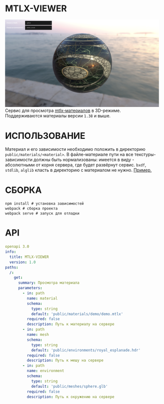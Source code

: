 # MTLX-VIEWER

![viewer interface](public/example.png)
Сервис для просмотра [mtlx-материалов](https://www.materialx.org/) в 3D-режиме. Поддерживаются материалы версии `1.38` и выше.

# ИСПОЛЬЗОВАНИЕ

Материал и его зависимости необходимо положить в директорию `public/materials/<material>`. В файле-материале пути на все 
текстуры-зависимости должны быть нормализованы: имеется в виду - абсолютными от корня сервера, где будет развёрнут сервис.
`bxdf`, `stdlib`, `alglib` класть в директорию с материалом не нужно.
[Пример.](public/materials/demo/demo.mtlx)

# СБОРКА

```shell
npm install # установка зависимостей
webpack # сборка проекта
webpack serve # запуск для отладки
```

# API
```yaml
openapi 3.0
info:
  title: MTLX-VIEWER
  version: 1.0
paths:
  /:
    get:
      summary: Просмотра материала
      parameters:
        - in: path
          name: material
          schema:
            type: string
            default: 'public/materials/demo/demo.mtlx'
          required: false
          description: Путь к материалу на сервере
        - in: path
          name: mesh
          schema:
            type: string
            default: 'public/environments/royal_esplanade.hdr'
          required: false
          description: Путь к мешу на сервере
        - in: path
          name: environment
          schema:
            type: string
            default: 'public/meshes/sphere.glb'
          required: false
          description: Путь к окружению на сервере
```